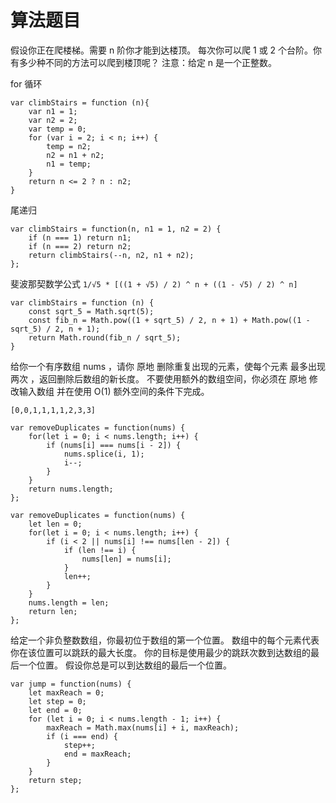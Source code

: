 
# 算法题目

假设你正在爬楼梯。需要 n 阶你才能到达楼顶。
每次你可以爬 1 或 2 个台阶。你有多少种不同的方法可以爬到楼顶呢？
注意：给定 n 是一个正整数。


for 循环
```
var climbStairs = function (n){
    var n1 = 1;
    var n2 = 2;
    var temp = 0;
    for (var i = 2; i < n; i++) {
        temp = n2;
        n2 = n1 + n2;
        n1 = temp;
    }
    return n <= 2 ? n : n2;
}
```

尾递归
```
var climbStairs = function(n, n1 = 1, n2 = 2) {
    if (n === 1) return n1;
    if (n === 2) return n2;
    return climbStairs(--n, n2, n1 + n2);
};
```

斐波那契数学公式 `1/√5 * [((1 + √5) / 2) ^ n + ((1 - √5) / 2) ^ n]`
```
var climbStairs = function (n) {
    const sqrt_5 = Math.sqrt(5);
    const fib_n = Math.pow((1 + sqrt_5) / 2, n + 1) + Math.pow((1 - sqrt_5) / 2, n + 1);
    return Math.round(fib_n / sqrt_5);
}
```


给你一个有序数组 nums ，请你 原地 删除重复出现的元素，使每个元素 最多出现两次 ，返回删除后数组的新长度。
不要使用额外的数组空间，你必须在 原地 修改输入数组 并在使用 O(1) 额外空间的条件下完成。

`[0,0,1,1,1,1,2,3,3]`

```
var removeDuplicates = function(nums) {
    for(let i = 0; i < nums.length; i++) {
        if (nums[i] === nums[i - 2]) {
            nums.splice(i, 1);
            i--;
        }
    }
    return nums.length;
};
```

```
var removeDuplicates = function(nums) {
    let len = 0;
    for(let i = 0; i < nums.length; i++) {
        if (i < 2 || nums[i] !== nums[len - 2]) {
            if (len !== i) {
                nums[len] = nums[i];
            }
            len++;
        }
    }
    nums.length = len;
    return len;
};
```


给定一个非负整数数组，你最初位于数组的第一个位置。
数组中的每个元素代表你在该位置可以跳跃的最大长度。
你的目标是使用最少的跳跃次数到达数组的最后一个位置。
假设你总是可以到达数组的最后一个位置。

```
var jump = function(nums) {
    let maxReach = 0;
    let step = 0;
    let end = 0;
    for (let i = 0; i < nums.length - 1; i++) {
        maxReach = Math.max(nums[i] + i, maxReach);
        if (i === end) {
            step++;
            end = maxReach;
        }
    }
    return step;
};
```

